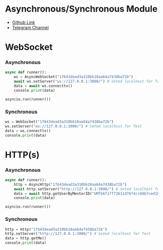 # Asynchronous/Synchronous Module
+ [Github Link](https://github.com/Rubier-Project/PCA)
+ [Telegram Channel](https://t.me/PersianClassApp)

# WebSocket

### Asynchronous
```python
async def runner():
    ws = AsyncWebSocket("1f643dead3a310bb18aa64a7438ba72b")
    await ws.setServer("ws://127.0.0.1:3000/") # Seted localhost for Test
    data = await ws.connecttx()
    console.print(data)

asyncio.run(runner())
```

### Synchronous
```python
ws = WebSocket("1f643dead3a310bb18aa64a7438ba72b")
ws.setServer("ws://127.0.0.1:3000/") # Seted localhost for Test
data = ws.connecttx()
console.print(data)
```

# HTTP(s)

### Asynchronous
```python
async def runner():
    http = AsyncHttp("1f643dead3a310bb18aa64a7438ba72b")
    await http.setServer("http://127.0.0.1:3000/") # Seted localhost for Test
    data = await http.getUserByMentorID("UMfb6f1ff72611d76f4cc0db7ced1b7f")
    console.print(data)

asyncio.run(runner())
```

### Synchronous
```python
http = Http("1f643dead3a310bb18aa64a7438ba72b")
http.setServer("http://127.0.0.1:3000/") # Seted localhost for Test
data = http.getMe()
console.print(data)
```
